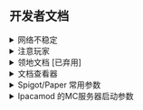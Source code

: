 ## 开发者文档












<details><summary>网络不稳定</summary>

```
收录时间: 2022年8月3日. 运营商: 新疆广电, 城市: 乌鲁木齐市. 游戏延迟: 460ms. 客户端: 基岩版(1.19), 服务器版本: 8252. 
```

</details>



















<details><summary>注意玩家</summary>

### 恶意宣传
恶意宣传服务器到其他服务器群
常见流程: 
```
很简单, 开几个 (或者买几个) qq号, 添加一堆服务器群, 藏几天然后发一大堆宣传链接和文字即可
并且受害方说不清, 如果再整几个假服务器做视频发网上, 服务器差不多就没了
不仅会有人来破坏服务器群, 还会有人直接破坏服务器
不需要去添加那些高门槛的服务器群, 因为那里面的人不容易整事
```

From-pErfo 的解决方案: 
```
一个比较简单的方法是准备严格的白名单审核机制和与内群完全隔离的外群 (审核群
一般会做这些破坏的人没有很多耐心. 然后保护好服务器的ip地址, 以及防止内鬼
```


</details>














<details><summary>领地文档 [已弃用]</summary>

## 领地
领地是平面化的, 创建领地时不需要设置高度.  


### 编辑工具和说明
用于创建/修改领地, 和创建领地的要求说明.  

#### 金铲子: 用于创建和编辑领地
创建: 使用此工具在地图上选择一个点, 再点击对角的点, 最后点击第一次选择的点即可完成创建.  
编辑: 在其中一个点重新扩大或缩小领地[可能需要选取].  

#### 木棍: 用于选取领地或检查指定位置是否有领地
检测/选取: 右键单击.  

#### 说明
领地方块: 决定您能创建多大的领地.  
	获取: 正常上线每小时可获得40领地方块, 最多可持有65536领地方块[256*256].  
	检查: 手持金铲子自动提示领地方块数量.  

### 创建和修改
创建: 单个领地的最小边长为5格, 最小面积不少于50格.  
扩大/缩小: 是用金铲子选择领地的一个角进行编辑.  
删除领地, 站在选取的领地中使用, 不退回领地方块, 不影响领地方块上限.  

```
/fl	#列出领地位置
/fdel	#删除选中领地
```

### 子领地
子领地的创建没有限制, 但可选范围被限制在主领地内.  
创建方法与主领地相同, 并且可以单独为每个子领地分配权限.  

```
/fs	# 切换为子领地模式, 切换物品即可关闭
```

### 共享领地
可以将一个领地按不同权限共享给其他玩家.  

```
/fpl	# 列出此领地已分配权限的玩家
/fp1 <玩家>	# 给予玩家[使用门/拉杆等]的权限
/fp2 <玩家>	# 给予玩家[以上和 使用箱子/击杀生物等]的权限
/fp3 <玩家>	# 给予玩家[以上和 建造/使用实体等]的权限
/fp4 <玩家>	# 给予玩家领地管理权限[对方仅可以使用领地管理指令, 不包含以上权限]

/fpdel <玩家>	# 撤销此领地中一位玩家的权限
/fpdelall	# 撤销此领地中所有玩家的权限
```


### 领地属性

```
/fpboom	# 临时开启或关闭一个领地的爆炸保护
```

</details>














<details><summary>文档查看器</summary>

### 安装

1. 新建一个目录用于存放文档和文档网页
```
Range
├─ docs
│    ├─ img
│    ├─ 文档1.md
│    └─ 文档2.md
├─ index.html
└─ plugins
       ├─ Range.css
       └─ Range.js
```

2. 将文档标题和已有的 .md 文件填入 index.html 页面的文档目录数组
```
<!-- 文档目录 -->
<div id="list" class="list box"
	data-docList='[
		"<h3>文档标题</h3>",
		"文档1.md",
		"文档2.md",
		""
	]'>
</div>
```

3. 访问 `Range/index.html` 查看文档


### 更新文档
客户端通常会缓存 .md 文件, 导致新的文档不能立即显示, 这里将列举两种方式用于更新文档.  

#### 通过 NGINX 配置协商缓存 [推荐]
配置完成后客户端将发送已缓存的文档版本, 服务器进行比较, 若有更新则发送新的文档, 否则使用客户端的缓存.  
Ipacamod 的文档使用这种方法更新, 所以不需要修改版本号.  
```
server{
	# 协商缓存
	location ~ \.(html|md)$ {
		# 要求浏览器发送If-Modified-Since请求头
		add_header	Cache-Control	no-cache;
		autoindex	on;
	}
}
```

#### 修改 index.html 中的目录数组
在文档文件后添加 `?v=<版本号>`, 当客户端重新加载 index.html 时会请求新的文档.  
这种方式适用于长期不修改的文档, 因为客户端会缓存不同版本的文件, 浪费存储空间.  
```
<!-- 文档目录 -->
<div id="list" class="list box"
	data-docList='[
		"<h3>文档标题</h3>",
		"文档1.md?v=1.0.1",
		"文档2.md",
		""
	]'>
</div>
```

</details>












<details><summary>Spigot/Paper 常用参数</summary>

```
--world-dir <worlds>	# 将地图放在此目录下
--nogui	# 关闭GUI
```

</details>













<details><summary>Ipacamod 的MC服务器启动参数</summary>

#### 参考文档: 
https://wiki.openjdk.org/display/shenandoah/Main
2019.12基准报告: https://ionutbalosin.com/2019/12/jvm-garbage-collectors-benchmarks-report-19-12/
2020.1性能调优指南: https://ionutbalosin.com/2020/01/hotspot-jvm-performance-tuning-guidelines/
搜索引擎, 以及各种文章: https://cn.bing.com/

#### 参考实例: 
SGC: https://github.com/hilltty/hilltty-flags
aikar-G1GC: https://aikar.co/mcflags.html
etil-G1GC-new: https://github.com/etil2jz/etil-minecraft-flags
VeroFess-ZGC: https://blog.binklac.com/e6ad4dc21152/
GraalVM-G1GC: https://github.com/brucethemoose/Minecraft-Performance-Flags-Benchmarks

#### 以及: 
`-XX:+PrintFlagsFinal`: 打印此Java的所有参数
`Nm70727, From-pErfo`: 一个坚持了4年的MC服主!

---
### 成果和草稿
我将此参数配合 dragonwell17 使用, 如果使用 dragonwell11 可添加 Wisp2 以获得据说最多10倍的性能提升. 不过 dragonwell 的重心不在 dragonwell17 中, 或许使用 Zulu/GraalVM 是更好的选择. 

参数及说明: 
```
-server	# 这在JDK中是默认的, 只是习惯性放在这里
-Xms16G -Xmx16G	# 预计分配的内存大小
-XX:+UnlockExperimentalVMOptions	# 启用实验选项
```

```
-XX:+UseShenandoahGC		# 启用SGC
-XX:ShenandoahGCMode=iu	# SGC模式 [实验选项] 

-XX:+AlwaysPreTouch		# 分配连续的内存并在启动时保留
-XX:+UseLargePages		# 启用大页面内存
[LINUX] -XX:LargePageSizeInBytes=1G		# 内存分页 1G
[LINUX] -XX: UseTransparentHugePages		# 透明大页面
-XX:+PerfDisableSharedMem		# 将匿名内存用于性能计数器

```

```
-XX:+ParallelRefProcEnabled		# 尽可能启用并行引用处理 缓存
-XX:+DisableExplicitGC		# 忽略代码中的 System.gc() 调用 防止插件调用GC
[需要系统支持] -XX:+UseNUMA		# NUMA [测试]
-XX:ReservedCodeCacheSize=512M		# 代码缓存大小
-XX:MaxInlineSize=256 方法内联条件		# 小于此值进行内联
-XX:+SegmentedCodeCache		# 使用分段的代码缓存区
-XX:-DontCompileHugeMethods	# 允许大方法被JIT编译
[!] -XX:+OmitStackTraceInFastThrow	# 在快速抛出中省略堆栈跟踪
-XX:ThreadPriorityPolicy=1	# 允许提高线程优先级
[!] -XX:+TrustFinalNonStaticFields	# 信任常量折叠的最终非静态声明
-XX:+UseFastUnorderedTimeStamps	# 快速无序时间戳
-XX:+UseXmmI2D -XX:+UseXmmI2F	# ?
-XX:UseAVX=3	# ? 不支持时会设置为2

--add-modules=jdk.incubator.vector

# CPU相关的快速指令
-XX:+UseVectorCmov -XX:+UseNewLongLShift -XX:+UseFastStosb
# -XX:+UseFMA -XX:+UseSHM # 不支持
```

临时: 
```
# -XX:+UseNUMAInterleaving	# 在不支持完整NUMA的系统上提供该子集
# -XX:CompileThreshold=500	# 使用C2编译的阈值

# jconsole
-Djava.rmi.server.hostname=0.0.0.0 -Dcom.sun.management.jmxremote.port=2777 -Dcom.sun.management.jmxremote.authenticate=false -Dcom.sun.management.jmxremote.ssl=false -Dspring.profiles.active=ci
```

启动参数: `发布版本2_beta1, 2022年8月13日更新`
```
-server -Xms16G -Xmx16G -XX:+UnlockExperimentalVMOptions -XX:+UseShenandoahGC -XX:ShenandoahGCMode=iu -XX:+AlwaysPreTouch -XX:+UseLargePages -XX:+PerfDisableSharedMem -XX:+ParallelRefProcEnabled -XX:+DisableExplicitGC -XX:+UseNUMA -XX:ReservedCodeCacheSize=512M -XX:MaxInlineSize=256 -XX:+SegmentedCodeCache -XX:-DontCompileHugeMethods -XX:+OmitStackTraceInFastThrow -XX:ThreadPriorityPolicy=1 -XX:+TrustFinalNonStaticFields -XX:+UseFastUnorderedTimeStamps -XX:+UseXmmI2D -XX:+UseXmmI2F -XX:UseAVX=3 --add-modules=jdk.incubator.vector -XX:+UseVectorCmov -XX:+UseNewLongLShift -XX:+UseFastStosb -jar
```

尝试在客户端使用
```
-XX:ReservedCodeCacheSize=256M
```

```
-XX:+UnlockExperimentalVMOptions -XX:+UseShenandoahGC -XX:ShenandoahGCMode=iu -XX:+AlwaysPreTouch -XX:+UseLargePages -XX:+PerfDisableSharedMem -XX:+ParallelRefProcEnabled -XX:+DisableExplicitGC -XX:+UseNUMA -XX:ReservedCodeCacheSize=256M -XX:MaxInlineSize=256 -XX:+SegmentedCodeCache -XX:-DontCompileHugeMethods -XX:+OmitStackTraceInFastThrow -XX:ThreadPriorityPolicy=1 -XX:+TrustFinalNonStaticFields -XX:+UseFastUnorderedTimeStamps -XX:+UseXmmI2D -XX:+UseXmmI2F -XX:UseAVX=3 --add-modules=jdk.incubator.vector -XX:+UseVectorCmov -XX:+UseNewLongLShift -XX:+UseFastStosb
```

</details>
